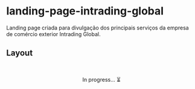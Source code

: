# landing-page-intrading-global
Landing page criada para divulgação dos principais serviços da empresa de comércio exterior Intrading Global.

## Layout
</br><p align="center">In progress... :hourglass_flowing_sand:</p>
